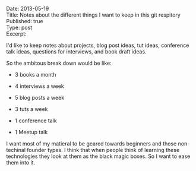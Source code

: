 Date: 2013-05-19  
Title:   Notes about the different things I want to keep in this git respitory</br>
Published: true  
Type: post  
Excerpt:   

I'd like to keep notes about projects, blog post ideas, tut ideas,  conference talk ideas, questions for interviews, and book draft ideas.

So the ambitous break down would be like:

* 3 books a month

* 4 interviews a week

* 5 blog posts a week

* 3 tuts a week

* 1 conference talk

* 1 Meetup talk

I want most of my matieral to be geared towards beginners and those non-techinal founder types. I think that when people think of learning these technologies they look at them as the black magic boxes. So I want to ease them into it.